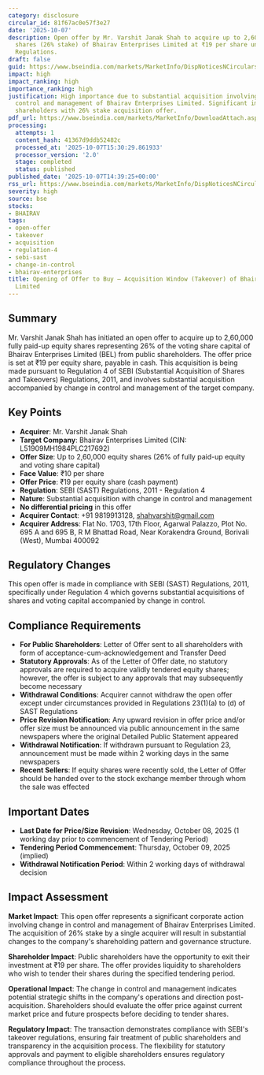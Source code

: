 ```yaml
---
category: disclosure
circular_id: 81f67ac0e57f3e27
date: '2025-10-07'
description: Open offer by Mr. Varshit Janak Shah to acquire up to 2,60,000 equity
  shares (26% stake) of Bhairav Enterprises Limited at ₹19 per share under SEBI (SAST)
  Regulations.
draft: false
guid: https://www.bseindia.com/markets/MarketInfo/DispNoticesNCirculars.aspx?Noticeid={4FEE4CC6-3897-4DE5-8D61-299F24535C96}&noticeno=20251007-63&dt=10/07/2025&icount=63&totcount=76&flag=0
impact: high
impact_ranking: high
importance_ranking: high
justification: High importance due to substantial acquisition involving change in
  control and management of Bhairav Enterprises Limited. Significant impact on public
  shareholders with 26% stake acquisition offer.
pdf_url: https://www.bseindia.com/markets/MarketInfo/DownloadAttach.aspx?id=20251007-63&attachedId=6050ae8f-4a19-4982-9079-7d2d36a296ae
processing:
  attempts: 1
  content_hash: 41367d9ddb52482c
  processed_at: '2025-10-07T15:30:29.861933'
  processor_version: '2.0'
  stage: completed
  status: published
published_date: '2025-10-07T14:39:25+00:00'
rss_url: https://www.bseindia.com/markets/MarketInfo/DispNoticesNCirculars.aspx?Noticeid={4FEE4CC6-3897-4DE5-8D61-299F24535C96}&noticeno=20251007-63&dt=10/07/2025&icount=63&totcount=76&flag=0
severity: high
source: bse
stocks:
- BHAIRAV
tags:
- open-offer
- takeover
- acquisition
- regulation-4
- sebi-sast
- change-in-control
- bhairav-enterprises
title: Opening of Offer to Buy – Acquisition Window (Takeover) of Bhairav Enterprises
  Limited
---
```


## Summary

Mr. Varshit Janak Shah has initiated an open offer to acquire up to 2,60,000 fully paid-up equity shares representing 26% of the voting share capital of Bhairav Enterprises Limited (BEL) from public shareholders. The offer price is set at ₹19 per equity share, payable in cash. This acquisition is being made pursuant to Regulation 4 of SEBI (Substantial Acquisition of Shares and Takeovers) Regulations, 2011, and involves substantial acquisition accompanied by change in control and management of the target company.

## Key Points

- **Acquirer**: Mr. Varshit Janak Shah
- **Target Company**: Bhairav Enterprises Limited (CIN: L51909MH1984PLC217692)
- **Offer Size**: Up to 2,60,000 equity shares (26% of fully paid-up equity and voting share capital)
- **Face Value**: ₹10 per share
- **Offer Price**: ₹19 per equity share (cash payment)
- **Regulation**: SEBI (SAST) Regulations, 2011 - Regulation 4
- **Nature**: Substantial acquisition with change in control and management
- **No differential pricing** in this offer
- **Acquirer Contact**: +91 9819913128, shahvarshit@gmail.com
- **Acquirer Address**: Flat No. 1703, 17th Floor, Agarwal Palazzo, Plot No. 695 A and 695 B, R M Bhattad Road, Near Korakendra Ground, Borivali (West), Mumbai 400092

## Regulatory Changes

This open offer is made in compliance with SEBI (SAST) Regulations, 2011, specifically under Regulation 4 which governs substantial acquisitions of shares and voting capital accompanied by change in control.

## Compliance Requirements

- **For Public Shareholders**: Letter of Offer sent to all shareholders with form of acceptance-cum-acknowledgement and Transfer Deed
- **Statutory Approvals**: As of the Letter of Offer date, no statutory approvals are required to acquire validly tendered equity shares; however, the offer is subject to any approvals that may subsequently become necessary
- **Withdrawal Conditions**: Acquirer cannot withdraw the open offer except under circumstances provided in Regulations 23(1)(a) to (d) of SAST Regulations
- **Price Revision Notification**: Any upward revision in offer price and/or offer size must be announced via public announcement in the same newspapers where the original Detailed Public Statement appeared
- **Withdrawal Notification**: If withdrawn pursuant to Regulation 23, announcement must be made within 2 working days in the same newspapers
- **Recent Sellers**: If equity shares were recently sold, the Letter of Offer should be handed over to the stock exchange member through whom the sale was effected

## Important Dates

- **Last Date for Price/Size Revision**: Wednesday, October 08, 2025 (1 working day prior to commencement of Tendering Period)
- **Tendering Period Commencement**: Thursday, October 09, 2025 (implied)
- **Withdrawal Notification Period**: Within 2 working days of withdrawal decision

## Impact Assessment

**Market Impact**: This open offer represents a significant corporate action involving change in control and management of Bhairav Enterprises Limited. The acquisition of 26% stake by a single acquirer will result in substantial changes to the company's shareholding pattern and governance structure.

**Shareholder Impact**: Public shareholders have the opportunity to exit their investment at ₹19 per share. The offer provides liquidity to shareholders who wish to tender their shares during the specified tendering period.

**Operational Impact**: The change in control and management indicates potential strategic shifts in the company's operations and direction post-acquisition. Shareholders should evaluate the offer price against current market price and future prospects before deciding to tender shares.

**Regulatory Impact**: The transaction demonstrates compliance with SEBI's takeover regulations, ensuring fair treatment of public shareholders and transparency in the acquisition process. The flexibility for statutory approvals and payment to eligible shareholders ensures regulatory compliance throughout the process.